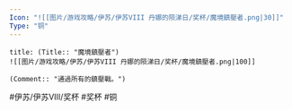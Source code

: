 ```yaml
---
Icon: "![[图片/游戏攻略/伊苏/伊苏VIII 丹娜的陨涕日/奖杯/魔境鎮壓者.png|30]]"
Type: "铜"
---
```

```ad-common-bronze-trophy
title: (Title:: "魔境鎮壓者")
![[图片/游戏攻略/伊苏/伊苏VIII 丹娜的陨涕日/奖杯/魔境鎮壓者.png|100]]

(Comment:: "通過所有的鎮壓戰。")
```

#伊苏/伊苏VIII/奖杯 #奖杯 #铜
